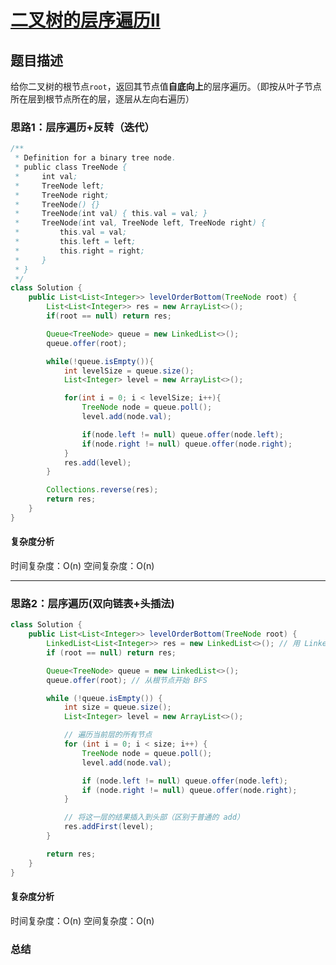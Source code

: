 # [二叉树的层序遍历II](二叉树的层序遍历II"[题目地址](https://leetcode.cn/problems/binary-tree-level-order-traversal-ii/description/)")

## 题目描述
给你二叉树的根节点`root`，返回其节点值**自底向上**的层序遍历。（即按从叶子节点所在层到根节点所在的层，逐层从左向右遍历）

### 思路1：层序遍历+反转（迭代）


```java
/**
 * Definition for a binary tree node.
 * public class TreeNode {
 *     int val;
 *     TreeNode left;
 *     TreeNode right;
 *     TreeNode() {}
 *     TreeNode(int val) { this.val = val; }
 *     TreeNode(int val, TreeNode left, TreeNode right) {
 *         this.val = val;
 *         this.left = left;
 *         this.right = right;
 *     }
 * }
 */
class Solution {
    public List<List<Integer>> levelOrderBottom(TreeNode root) {
        List<List<Integer>> res = new ArrayList<>();
        if(root == null) return res;

        Queue<TreeNode> queue = new LinkedList<>();
        queue.offer(root);

        while(!queue.isEmpty()){
            int levelSize = queue.size();
            List<Integer> level = new ArrayList<>();

            for(int i = 0; i < levelSize; i++){
                TreeNode node = queue.poll();
                level.add(node.val);

                if(node.left != null) queue.offer(node.left);
                if(node.right != null) queue.offer(node.right);
            }
            res.add(level);
        }

        Collections.reverse(res);
        return res;
    }
}
```

#### 复杂度分析
时间复杂度：O(n)
空间复杂度：O(n)

----

### 思路2：层序遍历(双向链表+头插法)


```java
class Solution {
    public List<List<Integer>> levelOrderBottom(TreeNode root) {
        LinkedList<List<Integer>> res = new LinkedList<>(); // 用 LinkedList 支持头插
        if (root == null) return res;

        Queue<TreeNode> queue = new LinkedList<>();
        queue.offer(root); // 从根节点开始 BFS

        while (!queue.isEmpty()) {
            int size = queue.size();
            List<Integer> level = new ArrayList<>();

            // 遍历当前层的所有节点
            for (int i = 0; i < size; i++) {
                TreeNode node = queue.poll();
                level.add(node.val);

                if (node.left != null) queue.offer(node.left);
                if (node.right != null) queue.offer(node.right);
            }

            // 将这一层的结果插入到头部（区别于普通的 add）
            res.addFirst(level);
        }

        return res;
    }
}

```

#### 复杂度分析
时间复杂度：O(n)
空间复杂度：O(n)

### 总结